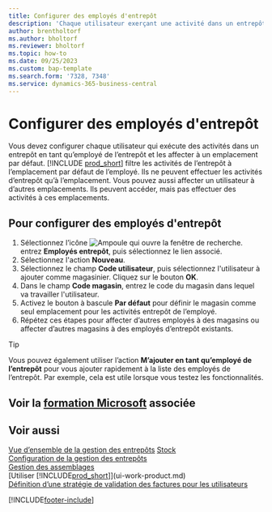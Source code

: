 ```yaml
---
title: Configurer des employés d'entrepôt
description: 'Chaque utilisateur exerçant une activité dans un entrepôt doit être configuré en tant qu''employé d''entrepôt affecté à un magasin par défaut, et éventuellement à d''autres magasins.'
author: brentholtorf
ms.author: bholtorf
ms.reviewer: bholtorf
ms.topic: how-to
ms.date: 09/25/2023
ms.custom: bap-template
ms.search.form: '7328, 7348'
ms.service: dynamics-365-business-central
---
```

# Configurer des employés d'entrepôt

Vous devez configurer chaque utilisateur qui exécute des activités dans un entrepôt en tant qu’employé de l’entrepôt et les affecter à un emplacement par défaut. [!INCLUDE [prod_short](includes/prod_short.md)] filtre les activités de l’entrepôt à l’emplacement par défaut de l’employé. Ils ne peuvent effectuer les activités d’entrepôt qu’à l’emplacement. Vous pouvez aussi affecter un utilisateur à d’autres emplacements. Ils peuvent accéder, mais pas effectuer des activités à ces emplacements.

## Pour configurer des employés d'entrepôt  

1. Sélectionnez l’icône ![Ampoule qui ouvre la fenêtre de recherche.](media/ui-search/search_small.png "Dites-moi ce que vous voulez faire") entrez **Employés entrepôt**, puis sélectionnez le lien associé.  
2. Sélectionnez l'action **Nouveau**.  
3. Sélectionnez le champ **Code utilisateur**, puis sélectionnez l'utilisateur à ajouter comme magasinier. Cliquez sur le bouton **OK**.  
4. Dans le champ **Code magasin**, entrez le code du magasin dans lequel va travailler l'utilisateur.  
5. Activez le bouton à bascule **Par défaut** pour définir le magasin comme seul emplacement pour les activités entrepôt de l’employé.  
6. Répétez ces étapes pour affecter d’autres employés à des magasins ou affecter d’autres magasins à des employés d’entrepôt existants.  

> [!TIP]
> Vous pouvez également utiliser l’action **M’ajouter en tant qu’employé de l’entrepôt** pour vous ajouter rapidement à la liste des employés de l’entrepôt. Par exemple, cela est utile lorsque vous testez les fonctionnalités.

## Voir la [formation Microsoft](/training/modules/get-started-warehouse-management/) associée

## Voir aussi

[Vue d’ensemble de la gestion des entrepôts](design-details-warehouse-management.md)
[Stock](inventory-manage-inventory.md)  
[Configuration de la gestion des entrepôts](warehouse-setup-warehouse.md)  
[Gestion des assemblages](assembly-assemble-items.md)  
[Utiliser [!INCLUDE[prod_short](includes/prod_short.md)]](ui-work-product.md)  
[Définition d’une stratégie de validation des factures pour les utilisateurs](admin-setup-invoice-posting-policy.md)  

[!INCLUDE[footer-include](includes/footer-banner.md)]
